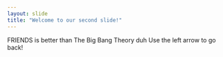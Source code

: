 ```yaml
---
layout: slide
title: "Welcome to our second slide!"
---
```

FRIENDS is better than The Big Bang Theory duh
Use the left arrow to go back!

